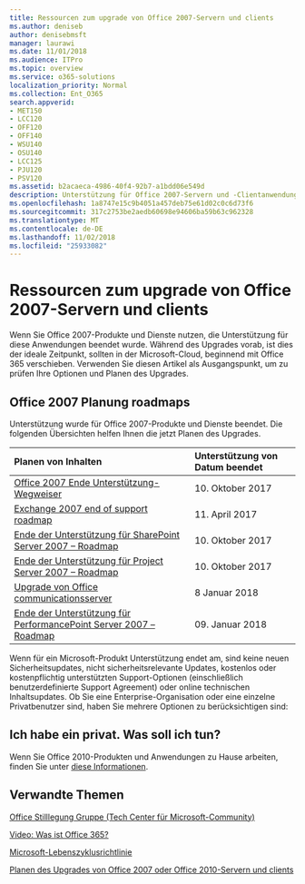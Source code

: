 ```yaml
---
title: Ressourcen zum upgrade von Office 2007-Servern und clients
ms.author: deniseb
author: denisebmsft
manager: laurawi
ms.date: 11/01/2018
ms.audience: ITPro
ms.topic: overview
ms.service: o365-solutions
localization_priority: Normal
ms.collection: Ent_O365
search.appverid:
- MET150
- LCC120
- OFF120
- OFF140
- WSU140
- OSU140
- LCC125
- PJU120
- PSV120
ms.assetid: b2acaeca-4986-40f4-92b7-a1bdd06e549d
description: Unterstützung für Office 2007-Servern und -Clientanwendungen bald beendet wird und benutzerdefinierte Support Agreements sind nicht verfügbar. Verwenden Sie diesen Artikel zum Planen der Aktualisierung jetzt starten.
ms.openlocfilehash: 1a8747e15c9b4051a457deb75e61d02c0c6d73f6
ms.sourcegitcommit: 317c2753be2aedb60698e94606ba59b63c962328
ms.translationtype: MT
ms.contentlocale: de-DE
ms.lasthandoff: 11/02/2018
ms.locfileid: "25933082"
---
```

# <a name="resources-to-help-you-upgrade-from-office-2007-servers-and-clients"></a>Ressourcen zum upgrade von Office 2007-Servern und clients

Wenn Sie Office 2007-Produkte und Dienste nutzen, die Unterstützung für diese Anwendungen beendet wurde. Während des Upgrades vorab, ist dies der ideale Zeitpunkt, sollten in der Microsoft-Cloud, beginnend mit Office 365 verschieben. Verwenden Sie diesen Artikel als Ausgangspunkt, um zu prüfen Ihre Optionen und Planen des Upgrades.
      
## <a name="office-2007-planning-roadmaps"></a>Office 2007 Planung roadmaps
  
Unterstützung wurde für Office 2007-Produkte und Dienste beendet. Die folgenden Übersichten helfen Ihnen die jetzt Planen des Upgrades.

|**Planen von Inhalten**|**Unterstützung von Datum beendet**|
|:-----|:-----|
|[Office 2007 Ende Unterstützung-Wegweiser](https://docs.microsoft.com/DeployOffice/office-2007-end-support-roadmap) <br/> |10. Oktober 2017  <br/> |
|[Exchange 2007 end of support roadmap](exchange-2007-end-of-support.md) <br/> |11. April 2017  <br/> |
|[Ende der Unterstützung für SharePoint Server 2007 – Roadmap](sharepoint-2007-end-of-support.md) <br/> |10. Oktober 2017  <br/> |
|[Ende der Unterstützung für Project Server 2007 – Roadmap](project-server-2007-end-of-support.md) <br/> |10. Oktober 2017  <br/> |
|[Upgrade von Office communicationsserver](https://docs.microsoft.com/SkypeForBusiness/plan-your-deployment/upgrade) <br/> |8 Januar 2018  <br/> |
|[Ende der Unterstützung für PerformancePoint Server 2007 – Roadmap](pps-2007-end-of-support.md) <br/> |09. Januar 2018  <br/> |
   
Wenn für ein Microsoft-Produkt Unterstützung endet am, sind keine neuen Sicherheitsupdates, nicht sicherheitsrelevante Updates, kostenlos oder kostenpflichtig unterstützten Support-Optionen (einschließlich benutzerdefinierte Support Agreement) oder online technischen Inhaltsupdates. Ob Sie eine Enterprise-Organisation oder eine einzelne Privatbenutzer sind, haben Sie mehrere Optionen zu berücksichtigen sind:

## <a name="im-a-home-user-what-do-i-do"></a>Ich habe ein privat. Was soll ich tun?

Wenn Sie Office 2010-Produkten und Anwendungen zu Hause arbeiten, finden Sie unter [diese Informationen](plan-upgrade-previous-versions-office.md#im-a-home-user-what-do-i-do).
     
## <a name="related-topics"></a>Verwandte Themen

[Office Stilllegung Gruppe (Tech Center für Microsoft-Community)](https://go.microsoft.com/fwlink/?linkid=842065)
  
[Video: Was ist Office 365?](https://support.office.com/article/847caf12-2589-452c-8aca-1c009797678b.aspx)
  
[Microsoft-Lebenszyklusrichtlinie](https://go.microsoft.com/fwlink/?linkid=865200)

[Planen des Upgrades von Office 2007 oder Office 2010-Servern und clients](plan-upgrade-previous-versions-office.md)
  

